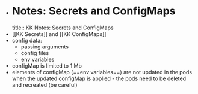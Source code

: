 - # Notes: Secrets and ConfigMaps
  title:: KK Notes: Secrets and ConfigMaps
- [[KK Secrets]] and [[KK ConfigMaps]]
- config data:
	- passing arguments
	- config files
	- env variables
- configMap is limited to 1 Mb
- elements of configMap (==env variables==) are not updated in the pods when the updated configMap is applied - the pods need to be deleted and recreated (be careful)